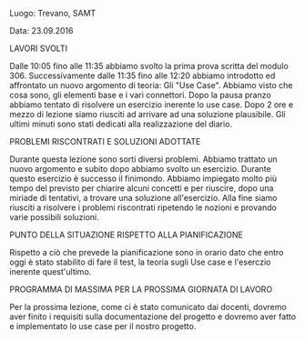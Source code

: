 Luogo: Trevano, SAMT

Data: 23.09.2016

LAVORI SVOLTI

Dalle 10:05 fino alle 11:35 abbiamo svolto la prima prova scritta del modulo 306. Successivamente dalle 11:35 fino alle 12:20 abbiamo introdotto ed affrontato un nuovo argomento di teoria: Gli "Use Case". Abbiamo visto che cosa sono, gli elementi base e i vari connettori.
Dopo la pausa pranzo abbiamo tentato di risolvere un esercizio inerente lo use case. Dopo 2 ore e mezzo di lezione siamo riusciti ad arrivare ad una soluzione plausibile. Gli ultimi minuti sono stati dedicati alla realizzazione del diario.

PROBLEMI RISCONTRATI E SOLUZIONI ADOTTATE

Durante questa lezione sono sorti diversi problemi. Abbiamo trattato un nuovo argomento e subito dopo abbiamo svolto un esercizio. Durante questo esercizio è successo il finimondo. Abbiamo impiegato molto più tempo del previsto per chiarire alcuni concetti e per riuscire, dopo una miriade di tentativi, a trovare una soluzione all'esercizio.
Alla fine siamo riusciti a risolvere i problemi riscontrati ripetendo le nozioni e provando varie possibili soluzioni.

PUNTO DELLA SITUAZIONE RISPETTO ALLA PIANIFICAZIONE

Rispetto a ciò che prevede la pianificazione sono in orario dato che entro oggi è stato stabilito di fare il test, la teoria sugli Use case e l'eserczio inerente quest'ultimo.

PROGRAMMA DI MASSIMA PER LA PROSSIMA GIORNATA DI LAVORO

Per la prossima lezione, come ci è stato comunicato dai docenti, dovremo aver finito i requisiti sulla documentazione del progetto e dovremo aver fatto e implementato lo use case per il nostro progetto.
